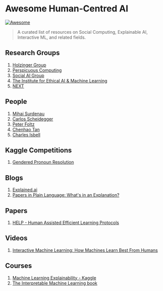 # Awesome Human-Centred AI

[![Awesome](https://cdn.rawgit.com/sindresorhus/awesome/d7305f38d29fed78fa85652e3a63e154dd8e8829/media/badge.svg)](https://github.com/sindresorhus/awesome)

> A curated list of resources on Social Computing, Explainable AI, Interactive ML, and related fields.

## Research Groups
1. [Holzinger Group](https://human-centered.ai/project/kandinsky-patterns/)
2. [Perspicuous Computing](https://www.perspicuous-computing.science)
3. [Social AI Group](https://www.cs.vu.nl/en/research/artificial-intelligence/Social_AI_Group/index.aspx)
4. [The Institute for Ethical AI & Machine Learning](https://ethical.institute)
5. [NEXT](http://nextml.org/)

## People
1. [Mihai Surdenau](http://www.surdeanu.info/mihai/index.php)
2. [Carlos Scheidegger](https://cscheid.net)
3. [Peter Foltz](http://peterfoltz.me)
4. [Chenhao Tan](https://chenhaot.com)
5. [Charles Isbell](https://www.cc.gatech.edu/fac/Charles.Isbell/)

## Kaggle Competitions
1. [Gendered Pronoun Resolution](https://www.kaggle.com/c/gendered-pronoun-resolution)

## Blogs
1. [Explained.ai](http://explained.ai)
2. [Papers in Plain Language: What's in an Explanation?](http://cognitiveai.org/2019/03/10/papers-in-plain-language-whats-in-an-explanation-characterizing-knowledge-and-inference-requirements-for-elementary-science-exams-coling-2016/)

## Papers
1. [HELP - Human Assisted Efficient Learning Protocols](https://www.cc.gatech.edu/~ksubrama/files/Thesis_Kaushik.pdf)

## Videos
1. [Interactive Machine Learning: How Machines Learn Best From Humans](https://www.youtube.com/watch?v=mog8r2AqW94)

## Courses
1. [Machine Learning Explainability - Kaggle](https://www.kaggle.com/learn/machine-learning-explainability)
2. [The Interpretable Machine Learning book](https://christophm.github.io/interpretable-ml-book/)
